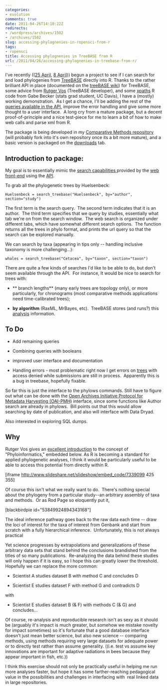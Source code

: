 ```yaml
---
categories:
- evolution
comments: true
date: 2011-04-26T14:10:22Z
redirects:
- /wordpress/archives/1502
- /archives/1502
slug: accessing-phylognenies-in-ropensci-from-r
tags:
- ropensci
title: Accessing phylognenies in TreeBASE from R
url: /2011/04/26/accessing-phylognenies-in-treebase-from-r/
---
```


I've recently (([25 April](http://www.carlboettiger.info/archives/1496), [8 April](http://www.carlboettiger.info/archives/1382))) begun a project to see if I can search for and load phylogenies from [TreeBASE](http://www.treebase.org/) directly into R. Thanks to the rather brilliant API in place (documented on the [treeBASE wiki](https://sourceforge.net/apps/mediawiki/treebase/index.php?title=API)) for TreeBASE, some advice from [Rutger Vos](http://rutgervos.blogspot.com/) (TreeBASE developer), and some [xpaths](http://en.wikipedia.org/wiki/XPath) R code from Gabe Becker (stats grad student, UC Davis), I have a (mostly) working demonstration.  As I get a chance, I'll be adding the rest of the [queries available in the API](https://spreadsheets.google.com/pub?key=rL--O7pyhR8FcnnG5-ofAlw), improve the error handling and give some more thought to a user interface.  A long cry from a mature package, but a decent proof-of-principle and a nice test-piece for me to learn a bit of how to make web calls and parse xml from R.

The package is being developed in my [Comparative Methods repository ](https://github.com/cboettig/Comparative-Phylogenetics/tree/master/treebase)(will probably fork into it's own repository once its a bit more mature), and a basic version is packaged on the [downloads](https://github.com/downloads/cboettig/Comparative-Phylogenetics/treebase_0.0-1.tar.gz) tab.


## Introduction to package:


My goal is to essentially mimic the [search capabilities ](https://spreadsheets.google.com/pub?key=rL--O7pyhR8FcnnG5-ofAlw)provided by the [web front-end](http://www.treebase.org/treebase-web/search/studySearch.html) using the [API](https://sourceforge.net/apps/mediawiki/treebase/index.php?title=API).

To grab all the phylogenetic trees by Huelsenbeck:

    
    Huelsenbeck = search_treebase("Huelsenbeck", by="author", section="study")
    


The first term is the search query.  The second term indicates that it is an author.  The third term specifies that we query by studies, essentially what tab we're on from the search window.  The web search is organized under different tabs, which have somewhat different search options.  The function returns all the trees in phylo format, and prints the url query so that the search can be explored manually.

We can search by taxa (appearing in tips only -- handling inclusive taxonomy is more challenging...):

    
    whales = search_treebase("Cetacea", by="taxon", section="taxon")
    


There are quite a few kinds of searches I'd like to be able to do, but don't seem available through the API.  For instance, It would be nice to search for trees with:



	
  * ** branch lengths** (many early trees are topology only), or more particularly, for chronograms (most comparative methods applications need time-calibrated trees);

	
  * **by algorithm** (RaxML, MrBayes, etc).  TreeBASE stores (and runs?) this [analysis](http://treebase.org/treebase-web/search/study/analyses.html?id=2218) information.




## To Do





	
  * Add remaining queries

	
  * Combining queries with booleans

	
  * improved user interface and documentation

	
  * Handling errors - most problematic right now I get errors on [trees](http://treebase.org/treebase-web/search/study/anyObjectAsRDF.rdf?namespacedGUID=TB2:Tr9917) with access denied while submissions are still in process.  Apparently this is a bug in treebase, hopefully fixable.


So far this is just the interface to the phylows commands.  Still have to figure out what can be done with the [Open Archives Initiative Protocol for Metadata Harvesting (OAI-PMH)](http://www.openarchives.org/pmh/) interface, since some functions like Author search are already in phylows.  Bill points out that this would allow searching by date of publication, and also will interface with Data Dryad.

Also interested in exploring SQL dumps.


## Why


Rutger Vos gives an [excellent introduction](http://www.slideshare.net/rvosa/phyloinformatics-and-the-semantic-web) to the concept of "Phyloinformatics," embedded below. As R is becoming a standard for applied phylogenetic analyses, I think it would be particularly useful to be able to access this potential from directly within R.

[iframe http://www.slideshare.net/slideshow/embed_code/7339099 425 355]

Of course this isn't what we really want to do.  There's nothing  special about the phylogeny from a particular study--an arbitrary  assembly of taxa and methods.  Or as Rod Page so eloquently put it,

[blackbirdpie id="53849924894343168"]

The ideal inference pathway goes back to the raw data each time -- draw the loci of interest for the taxa of interest from Genbank and start from scratch with a fully hierarchical inference.  Unfortunately, this is not always practical

Yet  science progresses by extrapolations and generalizations of these  arbitrary data sets that stand behind the conclusions brandished from  the titles of so many publications.  Re-analyzing the data behind these  studies will only happen if it is easy, so I hope this can greatly lower  the threshold.  Hopefully we can replace the more common:



	
  * Scientist A studies dataset B with method C and concludes D

	
  * Scientist E studies dataset F with method G and contradicts D


with

	
  * Scientist E studies dataset B (& F) with methods C (& G) and concludes...


Of course, re-analysis and reproducible research isn't as sexy as it  should be (arguably it's impact is much greater, but somehow we mistake  novelty for impact sometimes) so it's fortunate that a good database  interface doesn't just mean better science, but also new science --  comparing methods, using methods requiring very large datasets for  adequate power or to directly test rather than assume generality. ((i.e.  test vs assume key innovations are important for adaptive radiations in  bees because they appear important in fish, etc.))

I think  this exercise should not only be practically useful in helping me run  more analyses faster, but hope it has some farther-reaching pedagogical  value in the possibilities and challenges in interfacing with  real  linked data in large repositories.
